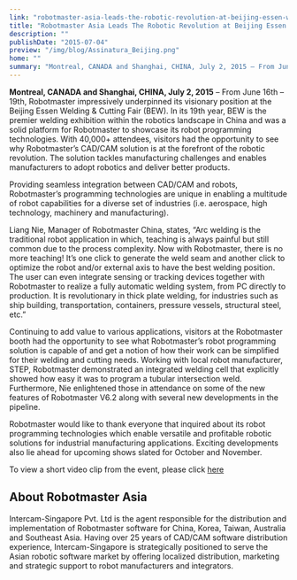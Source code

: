 ```yaml
---
link: "robotmaster-asia-leads-the-robotic-revolution-at-beijing-essen-welding-&-cutting-2015"
title: "Robotmaster Asia Leads The Robotic Revolution at Beijing Essen Welding & Cutting 2015"
description: ""
publishDate: "2015-07-04"
preview: "/img/blog/Assinatura_Beijing.png"
home: ""
summary: "Montreal, CANADA and Shanghai, CHINA, July 2, 2015 – From June 16th – 19th, Robotmaster impressively underpinned its visionary position at the Beijing Essen Welding & Cutting Fair (BEW)."
---
```

**Montreal, CANADA and Shanghai, CHINA, July 2, 2015** – From June 16th – 19th, Robotmaster impressively underpinned its visionary position at the Beijing Essen Welding & Cutting Fair (BEW). In its 19th year, BEW is the premier welding exhibition within the robotics landscape in China and was a solid platform for Robotmaster to showcase its robot programming technologies. With 40,000+ attendees, visitors had the opportunity to see why Robotmaster’s CAD/CAM solution is at the forefront of the robotic revolution. The solution tackles manufacturing challenges and enables manufacturers to adopt robotics and deliver better products.

Providing seamless integration between CAD/CAM and robots, Robotmaster’s programming technologies are unique in enabling a multitude of robot capabilities for a diverse set of industries (i.e. aerospace, high technology, machinery and manufacturing).

Liang Nie, Manager of Robotmaster China, states, “Arc welding is the traditional robot application in which, teaching is always painful but still common due to the process complexity. Now with Robotmaster, there is no more teaching! It’s one click to generate the weld seam and another click to optimize the robot and/or external axis to have the best welding position. The user can even integrate sensing or tracking devices together with Robotmaster to realize a fully automatic welding system, from PC directly to production. It is revolutionary in thick plate welding, for industries such as ship building, transportation, containers, pressure vessels, structural steel, etc.”

Continuing to add value to various applications, visitors at the Robotmaster booth had the opportunity to see what Robotmaster’s robot programming solution is capable of and get a notion of how their work can be simplified for their welding and cutting needs. Working with local robot manufacturer, STEP, Robotmaster demonstrated an integrated welding cell that explicitly showed how easy it was to program a tubular intersection weld. Furthermore, Nie enlightened those in attendance on some of the new features of Robotmaster V6.2 along with several new developments in the pipeline.

Robotmaster would like to thank everyone that inquired about its robot programming technologies 
which enable versatile and profitable robotic solutions for industrial manufacturing applications. Exciting 
developments also lie ahead for upcoming shows slated for October and November.

To view a short video clip from the event, please click  <a href="https://www.facebook.com/RobotmasterOLP/videos/1642438082661826/" target="_blank">here</a>

## About Robotmaster Asia
Intercam-Singapore Pvt. Ltd is the agent responsible for the distribution and implementation of Robotmaster software for China, Korea, Taiwan, Australia and Southeast Asia. Having over 25 years of CAD/CAM software distribution experience, Intercam-Singapore is strategically positioned to serve the Asian robotic software market by offering localized distribution, marketing and strategic support to robot manufacturers and integrators.